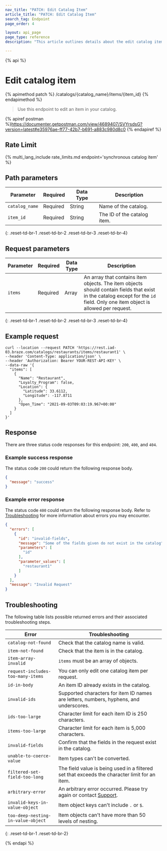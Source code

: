 ```yaml
---
nav_title: "PATCH: Edit Catalog Item"
article_title: "PATCH: Edit Catalog Item"
search_tag: Endpoint
page_order: 4

layout: api_page
page_type: reference
description: "This article outlines details about the edit catalog item Braze endpoint."

---
```

{% api %}
# Edit catalog item
{% apimethod patch %}
/catalogs/{catalog_name}/items/{item_id}
{% endapimethod %}

> Use this endpoint to edit an item in your catalog. 

{% apiref postman %}https://documenter.getpostman.com/view/4689407/SVYrsdsG?version=latest#e35976ae-ff77-42b7-b691-a883c980d8c0 {% endapiref %}

## Rate Limit

{% multi_lang_include rate_limits.md endpoint='synchronous catalog item' %}

## Path parameters

| Parameter | Required | Data Type | Description |
|---|---|---|---|
| `catalog_name` | Required | String | Name of the catalog. |
| `item_id` | Required | String | The ID of the catalog item. |
{: .reset-td-br-1 .reset-td-br-2 .reset-td-br-3 .reset-td-br-4}

## Request parameters

| Parameter | Required | Data Type | Description |
|---|---|---|---|
| `items` | Required | Array | An array that contains item objects. The item objects should contain fields that exist in the catalog except for the `id` field. Only one item object is allowed per request. |
{: .reset-td-br-1 .reset-td-br-2 .reset-td-br-3 .reset-td-br-4}

## Example request

```
curl --location --request PATCH 'https://rest.iad-03.braze.com/catalogs/restaurants/items/restaurant1' \
--header 'Content-Type: application/json' \
--header 'Authorization: Bearer YOUR-REST-API-KEY' \
--data-raw '{
  "items": [
    {
      "Name": "Restaurant",
      "Loyalty_Program": false,
      "Location": {
        "Latitude": 33.6112,
        "Longitude": -117.8711
      },
      "Open_Time": "2021-09-03T09:03:19.967+00:00"
    }
  ]
}'
```

## Response

There are three status code responses for this endpoint: `200`, `400`, and `404`.

### Example success response

The status code `200` could return the following response body.

```json
{
  "message": "success"
}
```

### Example error response

The status code `400` could return the following response body. Refer to [Troubleshooting](#troubleshooting) for more information about errors you may encounter.

```json
{
  "errors": [
    {
      "id": "invalid-fields",
      "message": "Some of the fields given do not exist in the catalog",
      "parameters": [
        "id"
      ],
      "parameter_values": [
        "restaurant1"
      ]
    }
  ],
  "message": "Invalid Request"
}
```

## Troubleshooting

The following table lists possible returned errors and their associated troubleshooting steps.

| Error | Troubleshooting |
| --- | --- |
| `catalog-not-found` | Check that the catalog name is valid. |
| `item-not-found` | Check that the item is in the catalog. |
| `item-array-invalid` | `items` must be an array of objects. |
| `request-includes-too-many-items` | You can only edit one catalog item per request. |
| `id-in-body` | An item ID already exists in the catalog. |
| `invalid-ids` | Supported characters for item ID names are letters, numbers, hyphens, and underscores. |
| `ids-too-large` | Character limit for each item ID is 250 characters. |
| `items-too-large` | Character limit for each item is 5,000 characters. |
| `invalid-fields` | Confirm that the fields in the request exist in the catalog. |
| `unable-to-coerce-value` | Item types can't be converted. |
| `filtered-set-field-too-long` | The field value is being used in a filtered set that exceeds the character limit for an item. |
| `arbitrary-error` | An arbitrary error occurred. Please try again or contact [Support]({{site.baseurl}}/support_contact/). |
| `invalid-keys-in-value-object` | Item object keys can't include `.` or `$`. |
| `too-deep-nesting-in-value-object` | Item objects can't have more than 50 levels of nesting. |
{: .reset-td-br-1 .reset-td-br-2}

{% endapi %}